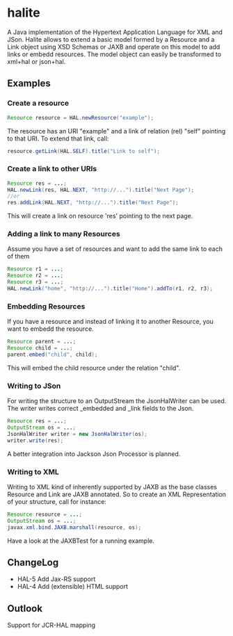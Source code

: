 halite
======

A Java implementation of the Hypertext Application Language for XML and JSon.
Halite allows to extend a basic model formed by a Resource and a Link object using XSD Schemas or JAXB and
operate on this model to add links or embedd resources. The model object can easily be transformed to xml+hal or 
json+hal.

Examples
---------
### Create a resource
```java
Resource resource = HAL.newResource("example");
```
The resource has an URI "example" and a link of relation (rel) "self" pointing to that URI. To extend that
link, call:
```java
resource.getLink(HAL.SELF).title("Link to self");
```

### Create a link to other URIs
```java
Resource res = ...; 
HAL.newLink(res, HAL.NEXT, "http://...").title("Next Page");
//or
res.addLink(HAL.NEXT, "http://...").title("Next Page");
```
This will create a link on resource 'res' pointing to the next page.

### Adding a link to many Resources
Assume you have a set of resources and want to add the same link to each of them
```java
Resource r1 = ...;
Resource r2 = ...;
Resource r3 = ...;
HAL.newLink("home", "http://...").title("Home").addTo(r1, r2, r3);
```

### Embedding Resources
If you have a resource and instead of linking it to another Resource, you want to embedd the
resource.
```java
Resource parent = ...;
Resource child = ...;
parent.embed("child", child);
```
This will embed the child resource under the relation "child".  

### Writing to JSon
For writing the structure to an OutputStream the JsonHalWriter can be used. The writer writes correct
_embedded and _link fields to the Json.
```java
Resource res = ...;
OutputStream os = ...;
JsonHalWriter writer = new JsonHalWriter(os);
writer.write(res);
```
A better integration into Jackson Json Processor is planned.

### Writing to XML
Writing to XML kind of inherently supported by JAXB as the base classes Resource and Link are JAXB
annotated. So to create an XML Representation of your structure, call for instance:
```java
Resource resource = ...;
OutputStream os = ...;
javax.xml.bind.JAXB.marshall(resource, os);
```
Have a look at the JAXBTest for a running example.

ChangeLog
---------
- HAL-5 Add Jax-RS support
- HAL-4 Add (extensible) HTML support


Outlook
--------
Support for JCR-HAL mapping
